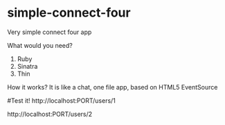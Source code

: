simple-connect-four
===================

Very simple connect four app

What would you need?
1. Ruby
2. Sinatra
3. Thin

How it works?
It is like a chat, one file app, based on HTML5 EventSource


#Test it!
http://localhost:PORT/users/1

http://localhost:PORT/users/2
